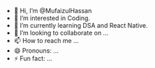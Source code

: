 - 👋 Hi, I’m @MufaizulHassan
- 👀 I’m interested in Coding. 
- 🌱 I’m currently learning DSA and React Native. 
- 💞️ I’m looking to collaborate on ...
- 📫 How to reach me ...
- 😄 Pronouns: ...
- ⚡ Fun fact: ...

<!---
MufaizulHassan/MufaizulHassan is a ✨ special ✨ repository because its `README.md` (this file) appears on your GitHub profile.
You can click the Preview link to take a look at your changes.
--->
